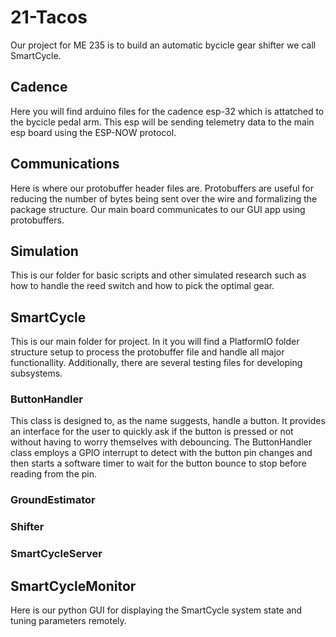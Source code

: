 # 21-Tacos
Our project for ME 235 is to build an automatic bycicle gear shifter we call SmartCycle.
## Cadence
Here you will find arduino files for the cadence esp-32 which is attatched to the bycicle pedal arm. This esp will be sending telemetry data to the main esp board using the ESP-NOW protocol. 

## Communications
Here is where our protobuffer header files are. Protobuffers are useful for reducing the number of bytes being sent over the wire and formalizing the package structure. Our main board communicates to our GUI app using protobuffers.

## Simulation
This is our folder for basic scripts and other simulated research such as how to handle the reed switch and how to pick the optimal gear. 

## SmartCycle
This is our main folder for project. In it you will find a PlatformIO folder structure setup to process the protobuffer file and handle all major functionallity. Additionally, there are several testing files for developing subsystems.

### ButtonHandler
This class is designed to, as the name suggests, handle a button. It provides an interface for the user to quickly ask if the button is pressed or not without having to worry themselves with debouncing. The ButtonHandler class employs a GPIO interrupt to detect with the button pin changes and then starts a software timer to wait for the button bounce to stop before reading from the pin.  

### GroundEstimator


### Shifter


### SmartCycleServer


## SmartCycleMonitor
Here is our python GUI for displaying the SmartCycle system state and tuning parameters remotely.